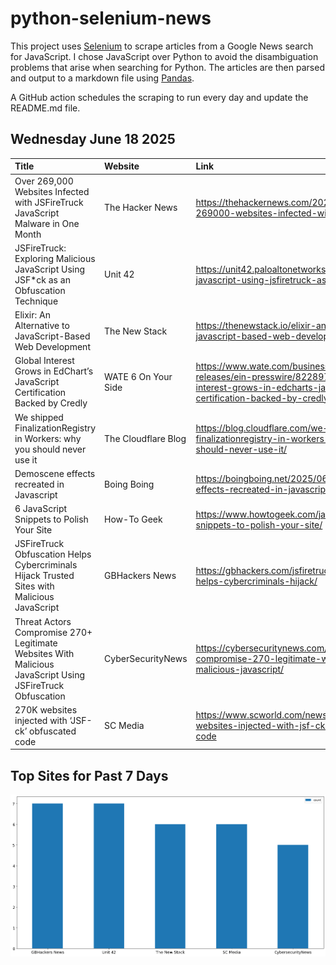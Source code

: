 # python-selenium-news

This project uses [Selenium](https://www.seleniumhq.org/) to scrape articles from a Google News search for JavaScript.
I chose JavaScript over Python to avoid the disambiguation problems that arise when searching for Python.
The articles are then parsed and output to a markdown file using [Pandas](https://pandas.pydata.org/).

A GitHub action schedules the scraping to run every day and update the README.md file.

## Wednesday June 18 2025


| Title                                                                                                     | Website             | Link                                                                                                                                             |
|:----------------------------------------------------------------------------------------------------------|:--------------------|:-------------------------------------------------------------------------------------------------------------------------------------------------|
| Over 269,000 Websites Infected with JSFireTruck JavaScript Malware in One Month                           | The Hacker News     | https://thehackernews.com/2025/06/over-269000-websites-infected-with.html                                                                        |
| JSFireTruck: Exploring Malicious JavaScript Using JSF*ck as an Obfuscation Technique                      | Unit 42             | https://unit42.paloaltonetworks.com/malicious-javascript-using-jsfiretruck-as-obfuscation/                                                       |
| Elixir: An Alternative to JavaScript-Based Web Development                                                | The New Stack       | https://thenewstack.io/elixir-an-alternative-to-javascript-based-web-development/                                                                |
| Global Interest Grows in EdChart’s JavaScript Certification Backed by Credly                              | WATE 6 On Your Side | https://www.wate.com/business/press-releases/ein-presswire/822897909/global-interest-grows-in-edcharts-javascript-certification-backed-by-credly |
| We shipped FinalizationRegistry in Workers: why you should never use it                                   | The Cloudflare Blog | https://blog.cloudflare.com/we-shipped-finalizationregistry-in-workers-why-you-should-never-use-it/                                              |
| Demoscene effects recreated in Javascript                                                                 | Boing Boing         | https://boingboing.net/2025/06/17/demoscene-effects-recreated-in-javascript.html                                                                 |
| 6 JavaScript Snippets to Polish Your Site                                                                 | How-To Geek         | https://www.howtogeek.com/javascript-snippets-to-polish-your-site/                                                                               |
| JSFireTruck Obfuscation Helps Cybercriminals Hijack Trusted Sites with Malicious JavaScript               | GBHackers News      | https://gbhackers.com/jsfiretruck-obfuscation-helps-cybercriminals-hijack/                                                                       |
| Threat Actors Compromise 270+ Legitimate Websites With Malicious JavaScript Using JSFireTruck Obfuscation | CyberSecurityNews   | https://cybersecuritynews.com/threat-actors-compromise-270-legitimate-websites-with-malicious-javascript/                                        |
| 270K websites injected with ‘JSF-ck’ obfuscated code                                                      | SC Media            | https://www.scworld.com/news/270k-websites-injected-with-jsf-ck-obfuscated-code                                                                  |
## Top Sites for Past 7 Days

![Graph of Top Sites](https://raw.githubusercontent.com/dan-mba/python-selenium-news/main/last-week.png)
